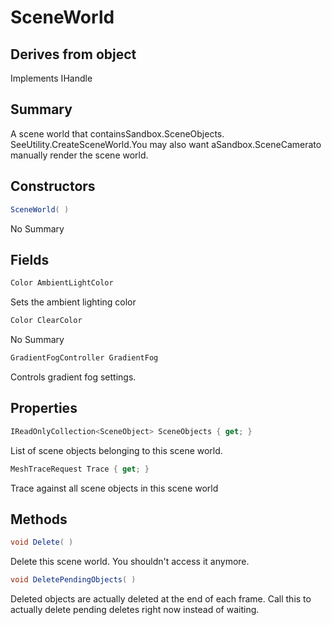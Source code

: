 # SceneWorld

## Derives from object
Implements IHandle

## Summary

A scene world that containsSandbox.SceneObjects. SeeUtility.CreateSceneWorld.You may also want aSandbox.SceneCamerato manually render the scene world.
## Constructors

```c#
SceneWorld( ) 
```
No Summary
## Fields

```c#
Color AmbientLightColor
```
Sets the ambient lighting color
```c#
Color ClearColor
```
No Summary
```c#
GradientFogController GradientFog
```
Controls gradient fog settings.
## Properties

```c#
IReadOnlyCollection<SceneObject> SceneObjects { get; } 
```
List of scene objects belonging to this scene world.
```c#
MeshTraceRequest Trace { get; } 
```
Trace against all scene objects in this scene world
## Methods

```c#
void Delete( ) 
```
Delete this scene world. You shouldn't access it anymore.
```c#
void DeletePendingObjects( ) 
```
Deleted objects are actually deleted at the end of each frame. Call this
to actually delete pending deletes right now instead of waiting.
